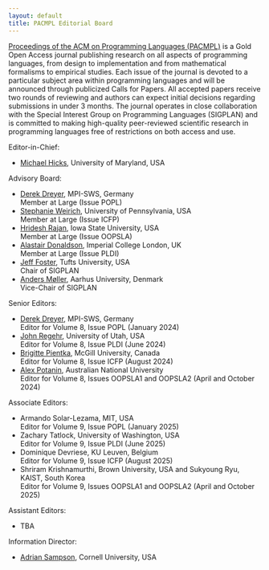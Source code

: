 ```yaml
---
layout: default
title: PACMPL Editorial Board
---
```


[Proceedings of the ACM on Programming Languages (PACMPL)](https://dl.acm.org/journal/pacmpl) 
is a Gold Open Access journal publishing research on all aspects of programming languages, 
from design to implementation 
and from mathematical formalisms to empirical studies. Each issue of the journal is devoted 
to a particular subject area within programming languages and will be announced through 
publicized Calls for Papers. All accepted papers receive two rounds of reviewing and authors 
can expect initial decisions regarding submissions in under 3 months. The journal operates 
in close collaboration with the Special Interest Group on Programming Languages (SIGPLAN) 
and is committed to making high-quality peer-reviewed scientific research in programming 
languages free of restrictions on both access and use.


Editor-in-Chief:
  - [Michael Hicks](http://www.cs.umd.edu/~mwh/), University of Maryland, USA

Advisory Board:
  - [Derek Dreyer](https://people.mpi-sws.org/~dreyer/), MPI-SWS, Germany <br>
    Member at Large (Issue POPL)
  - [Stephanie Weirich](https://www.cis.upenn.edu/~sweirich/), University of Pennsylvania, USA <br>
    Member at Large (Issue ICFP)
  - [Hridesh Rajan](https://www.cs.iastate.edu/hridesh), Iowa State University, USA <br>
    Member at Large (Issue OOPSLA)
  - [Alastair Donaldson](https://multicore.doc.ic.ac.uk), Imperial College London, UK <br>
    Member at Large (Issue PLDI)
  - [Jeff Foster](https://www.eecs.tufts.edu/~jfoster/), Tufts University, USA <br>
    Chair of SIGPLAN
  - [Anders Møller](https://cs.au.dk/~amoeller/), Aarhus University, Denmark <br>
    Vice-Chair of SIGPLAN

Senior Editors:
  - [Derek Dreyer](https://people.mpi-sws.org/~dreyer/), MPI-SWS, Germany <br>
    Editor for Volume 8, Issue POPL (January 2024)
  - [John Regehr](https://www.cs.utah.edu/~regehr/), University of Utah, USA <br>
    Editor for Volume 8, Issue PLDI (June 2024)
  - [Brigitte Pientka](https://www.cs.mcgill.ca/~bpientka/), McGill University, Canada <br>
    Editor for Volume 8, Issue ICFP (August 2024)
  - [Alex Potanin](https://potanin.github.io), Australian National University <br>
    Editor for Volume 8, Issues OOPSLA1 and OOPSLA2 (April and October 2024)

Associate Editors:
  - Armando Solar-Lezama, MIT, USA <br>
    Editor for Volume 9, Issue POPL (January 2025)
  - Zachary Tatlock, University of Washington, USA <br>
    Editor for Volume 9, Issue PLDI (June 2025)
  - Dominique Devriese, KU Leuven, Belgium <br>
    Editor for Volume 9, Issue ICFP (August 2025)
  - Shriram Krishnamurthi, Brown University, USA and Sukyoung Ryu, KAIST, South Korea <br>
    Editor for Volume 9, Issues OOPSLA1 and OOPSLA2 (April and October 2025)

Assistant Editors:
  - TBA

Information Director:
  - [Adrian Sampson](https://www.cs.cornell.edu/~asampson/), Cornell University, USA <br>
